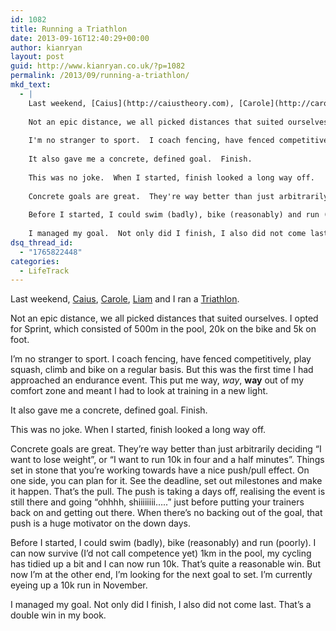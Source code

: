 ```yaml
---
id: 1082
title: Running a Triathlon
date: 2013-09-16T12:40:29+00:00
author: kianryan
layout: post
guid: http://www.kianryan.co.uk/?p=1082
permalink: /2013/09/running-a-triathlon/
mkd_text:
  - |
    Last weekend, [Caius](http://caiustheory.com), [Carole](http://caroleheidi.com/), [Liam](https://twitter.com/liam9) and I ran a [Triathlon](http://www.fun2tri.co.uk/north_west/).
    
    Not an epic distance, we all picked distances that suited ourselves.  I opted for Sprint, which consisted of 500m in the pool, 20k on the bike and 5k on foot.
    
    I'm no stranger to sport.  I coach fencing, have fenced competitively, play squash, climb and bike on a regular basis.  But this was the first time I had approached an endurance event.  This put me way, _way_, __way__ out of my comfort zone and meant I had to look at training in a new light.
    
    It also gave me a concrete, defined goal.  Finish.
    
    This was no joke.  When I started, finish looked a long way off.
    
    Concrete goals are great.  They're way better than just arbitrarily deciding "I want to lose weight", or "I want to run 10k in four and a half minutes".  Things set in stone that you're working towards have a nice push/pull effect.  On one side, you can plan for it.  See the deadline, set out milestones and make it happen.  That's the pull.  The push is taking a days off, realising the event is still there and going "ohhhh, shiiiiiiii....." just before putting your trainers back on and getting out there.  When there's no backing out of the goal, that push is a huge motivator on the down days.
    
    Before I started, I could swim (badly), bike (reasonably) and run (poorly).  I can now survive (I'd not call competence yet) 1km in the pool, my cycling has tidied up a bit and I can now run 10k.  That's quite a reasonable win.  But now I'm at the other end, I'm looking for the next goal to set.  I'm currently eyeing up a 10k run in November.
    
    I managed my goal.  Not only did I finish, I also did not come last.  That's a double win in my book.
dsq_thread_id:
  - "1765822448"
categories:
  - LifeTrack
---
```

Last weekend, [Caius](http://caiustheory.com), [Carole](http://caroleheidi.com/), [Liam](https://twitter.com/liam9) and I ran a [Triathlon](http://www.fun2tri.co.uk/north_west/). 

Not an epic distance, we all picked distances that suited ourselves. I opted for Sprint, which consisted of 500m in the pool, 20k on the bike and 5k on foot.

I&#8217;m no stranger to sport. I coach fencing, have fenced competitively, play squash, climb and bike on a regular basis. But this was the first time I had approached an endurance event. This put me way, _way_, **way** out of my comfort zone and meant I had to look at training in a new light.

It also gave me a concrete, defined goal. Finish.

This was no joke. When I started, finish looked a long way off.

Concrete goals are great. They&#8217;re way better than just arbitrarily deciding &#8220;I want to lose weight&#8221;, or &#8220;I want to run 10k in four and a half minutes&#8221;. Things set in stone that you&#8217;re working towards have a nice push/pull effect. On one side, you can plan for it. See the deadline, set out milestones and make it happen. That&#8217;s the pull. The push is taking a days off, realising the event is still there and going &#8220;ohhhh, shiiiiiiii&#8230;..&#8221; just before putting your trainers back on and getting out there. When there&#8217;s no backing out of the goal, that push is a huge motivator on the down days.

Before I started, I could swim (badly), bike (reasonably) and run (poorly). I can now survive (I&#8217;d not call competence yet) 1km in the pool, my cycling has tidied up a bit and I can now run 10k. That&#8217;s quite a reasonable win. But now I&#8217;m at the other end, I&#8217;m looking for the next goal to set. I&#8217;m currently eyeing up a 10k run in November.

I managed my goal. Not only did I finish, I also did not come last. That&#8217;s a double win in my book.